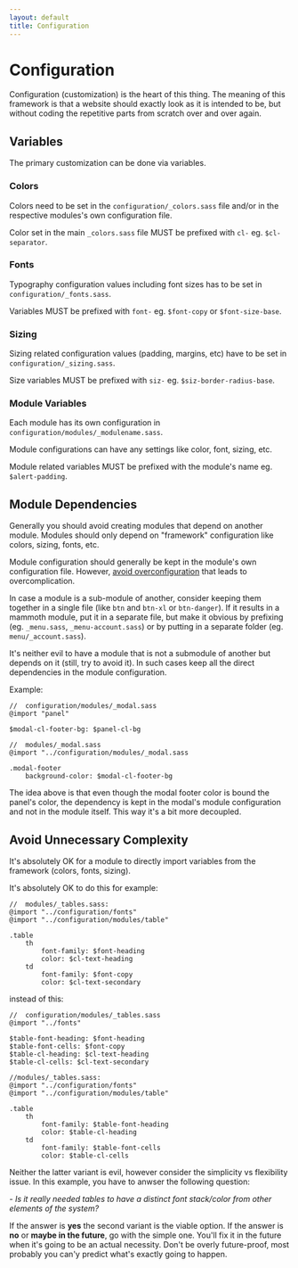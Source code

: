 ```yaml
---
layout: default
title: Configuration
---
```

# Configuration

Configuration (customization) is the heart of this thing. The meaning of this framework is that a website should exactly look as it is intended to be, but without coding the repetitive parts from scratch over and over again.

## Variables

The primary customization can be done via variables.

### Colors

Colors need to be set in the `configuration/_colors.sass` file and/or in the respective modules's own configuration file.

Color set in the main `_colors.sass` file MUST be prefixed with `cl-` eg. `$cl-separator`.

### Fonts

Typography configuration values including font sizes has to be set in `configuration/_fonts.sass`.

Variables MUST be prefixed with `font-` eg. `$font-copy` or `$font-size-base`.

### Sizing

Sizing related configuration values (padding, margins, etc) have to be set in `configuration/_sizing.sass`.

Size variables MUST be prefixed with `siz-` eg. `$siz-border-radius-base`.

### Module Variables

Each module has its own configuration in `configuration/modules/_modulename.sass`.

Module configurations can have any settings like color, font, sizing, etc.

Module related variables MUST be prefixed with the module's name eg. `$alert-padding`.

## Module Dependencies

Generally you should avoid creating modules that depend on another module. Modules should only depend on "framework" configuration like colors, sizing, fonts, etc.

Module configuration should generally be kept in the module's own configuration file. However, [avoid overconfiguration](#avoid-unnecessary-complexity) that leads to overcomplication.

In case a module is a sub-module of another, consider keeping them together in a single file (like `btn` and `btn-xl` or `btn-danger`). If it results in a mammoth module, put it in a separate file, but make it obvious by prefixing (eg. `_menu.sass`, `_menu-account.sass`) or by putting in a separate folder (eg. `menu/_account.sass`).

It's neither evil to have a module that is not a submodule of another but depends on it (still, try to avoid it). In such cases keep all the direct dependencies in the module configuration.

Example:

```
//  configuration/modules/_modal.sass
@import "panel"

$modal-cl-footer-bg: $panel-cl-bg

//  modules/_modal.sass
@import "../configuration/modules/_modal.sass

.modal-footer
    background-color: $modal-cl-footer-bg
```

The idea above is that even though the modal footer color is bound the panel's color, the dependency is kept in the modal's module configuration and not in the module itself. This way it's a bit more decoupled.

## Avoid Unnecessary Complexity
It's absolutely OK for a module to directly import variables from the framework (colors, fonts, sizing).

It's absolutely OK to do this for example:

```
//  modules/_tables.sass:
@import "../configuration/fonts"
@import "../configuration/modules/table"

.table
    th
        font-family: $font-heading
        color: $cl-text-heading
    td
        font-family: $font-copy
        color: $cl-text-secondary
```

instead of this:

```
//  configuration/modules/_tables.sass
@import "../fonts"

$table-font-heading: $font-heading
$table-font-cells: $font-copy
$table-cl-heading: $cl-text-heading
$table-cl-cells: $cl-text-secondary

//modules/_tables.sass:
@import "../configuration/fonts"
@import "../configuration/modules/table"

.table
    th
        font-family: $table-font-heading
        color: $table-cl-heading
    td
        font-family: $table-font-cells
        color: $table-cl-cells
```

Neither the latter variant is evil, however consider the simplicity vs flexibility issue. In this example, you have to anwser the following question:

*- Is it really needed tables to have a distinct font stack/color from other elements of the system?*

If the answer is **yes** the second variant is the viable option. If the answer is **no** or **maybe in the future**, go with the simple one. You'll fix it in the future when it's going to be an actual necessity. Don't be overly future-proof, most probably you can'y predict what's exactly going to happen.
